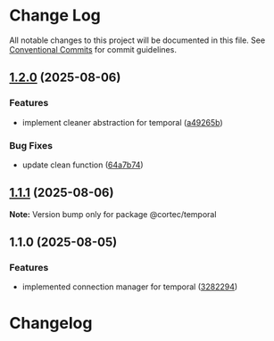 # Change Log

All notable changes to this project will be documented in this file.
See [Conventional Commits](https://conventionalcommits.org) for commit guidelines.

## [1.2.0](https://github.com/saswatds/cortec/compare/@cortec/temporal@1.1.1...@cortec/temporal@1.2.0) (2025-08-06)

### Features

- implement cleaner abstraction for temporal ([a49265b](https://github.com/saswatds/cortec/commit/a49265b5fae00f20fd95ae9401b0ea8026b5265e))

### Bug Fixes

- update clean function ([64a7b74](https://github.com/saswatds/cortec/commit/64a7b740888fdb8469e571bf8087c37306508f08))

## [1.1.1](https://github.com/saswatds/cortec/compare/@cortec/temporal@1.1.0...@cortec/temporal@1.1.1) (2025-08-06)

**Note:** Version bump only for package @cortec/temporal

## 1.1.0 (2025-08-05)

### Features

- implemented connection manager for temporal ([3282294](https://github.com/saswatds/cortec/commit/3282294ef23571abda7368a55c2eb7a5ae912a05))

# Changelog
